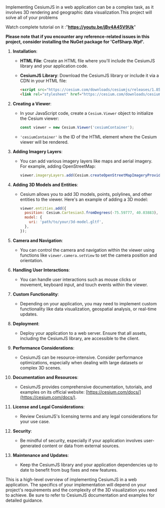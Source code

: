 Implementing CesiumJS in a web application can be a complex task, as it involves 3D rendering and geographic data visualization.This project will solve all of your problems

Watch complete tutorial on it :"**https://youtu.be/jBv4A45V9Uk**"


**Please note that if you encounter any reference-related issues in this project, consider installing the NuGet package for 'CefSharp.Wpf'.**
1. **Installation**:

   - **HTML File**: Create an HTML file where you'll include the CesiumJS library and your application code.

   - **CesiumJS Library**: Download the CesiumJS library or include it via a CDN in your HTML file:

     ```html
     <script src="https://cesium.com/downloads/cesiumjs/releases/1.85/Build/Cesium/Cesium.js"></script>
     <link rel="stylesheet" href="https://cesium.com/downloads/cesiumjs/releases/1.85/Build/Cesium/Widgets/widgets.css">
     ```

2. **Creating a Viewer**:

   - In your JavaScript code, create a `Cesium.Viewer` object to initialize the Cesium viewer:

     ```javascript
     const viewer = new Cesium.Viewer('cesiumContainer');
     ```

   - `'cesiumContainer'` is the ID of the HTML element where the Cesium viewer will be rendered.

3. **Adding Imagery Layers**:

   - You can add various imagery layers like maps and aerial imagery. For example, adding OpenStreetMap:

     ```javascript
     viewer.imageryLayers.add(Cesium.createOpenStreetMapImageryProvider());
     ```

4. **Adding 3D Models and Entities**:

   - Cesium allows you to add 3D models, points, polylines, and other entities to the viewer. Here's an example of adding a 3D model:

     ```javascript
     viewer.entities.add({
       position: Cesium.Cartesian3.fromDegrees(-75.59777, 40.03883),
       model: {
         uri: 'path/to/your/3d-model.gltf',
       },
     });
     ```

5. **Camera and Navigation**:

   - You can control the camera and navigation within the viewer using functions like `viewer.camera.setView` to set the camera position and orientation.

6. **Handling User Interactions**:

   - You can handle user interactions such as mouse clicks or movement, keyboard input, and touch events within the viewer.

7. **Custom Functionality**:

   - Depending on your application, you may need to implement custom functionality like data visualization, geospatial analysis, or real-time updates.

8. **Deployment**:

   - Deploy your application to a web server. Ensure that all assets, including the CesiumJS library, are accessible to the client.

9. **Performance Considerations**:

   - CesiumJS can be resource-intensive. Consider performance optimizations, especially when dealing with large datasets or complex 3D scenes.

10. **Documentation and Resources**:

    - CesiumJS provides comprehensive documentation, tutorials, and examples on its official website: [https://cesium.com/docs/](https://cesium.com/docs/).

11. **License and Legal Considerations**:

    - Review CesiumJS's licensing terms and any legal considerations for your use case.

12. **Security**:

    - Be mindful of security, especially if your application involves user-generated content or data from external sources.

13. **Maintenance and Updates**:

    - Keep the CesiumJS library and your application dependencies up to date to benefit from bug fixes and new features.

This is a high-level overview of implementing CesiumJS in a web application. The specifics of your implementation will depend on your project's requirements and the complexity of the 3D visualization you need to achieve. Be sure to refer to CesiumJS documentation and examples for detailed guidance.

